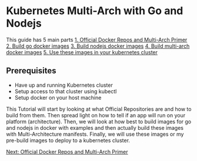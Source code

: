# Kubernetes Multi-Arch with Go and Nodejs

This guide has 5 main parts
[1. Official Docker Repos and Multi-Arch Primer](docs/MultiArch.md)
[2. Build go docker images](docs/go.md)
[3. Build nodejs docker images](docs/Nodejs.md)
[4. Build multi-arch docker images](docs/Build.md)
[5. Use these images in your kubernetes cluster](Kubernetes.md)

## Prerequisites
* Have up and running Kubernetes cluster
* Setup access to that cluster using kubectl
* Setup docker on your host machine

This Tutorial will start by looking at what Official Repositories are and how to build from them. Then spread light on how to tell if an app will run on your platform (architecture). Then, we will look at how best to build images for go and nodejs in docker with examples and then actually build these images with Multi-Architecture manifests. Finally, we will use these images or my pre-build images to deploy to a kubernetes cluster.

[Next: Official Docker Repos and Multi-Arch Primer](docs/MultiArch.md)
